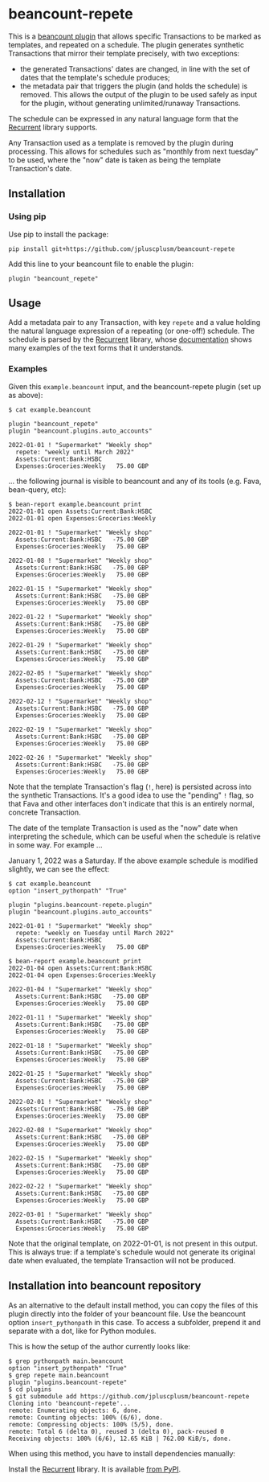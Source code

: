 # beancount-repete

This is a [beancount plugin](https://beancount.github.io/docs/beancount_scripting_plugins.html) that allows specific Transactions to be marked as templates, and repeated on a schedule. The plugin generates synthetic Transactions that mirror their template precisely, with two exceptions:

- the generated Transactions' dates are changed, in line with the set of dates that the template's schedule produces;
- the metadata pair that triggers the plugin (and holds the schedule) is removed. This allows the output of the plugin to be used safely as input for the plugin, without generating unlimited/runaway Transactions.

The schedule can be expressed in any natural language form that the [Recurrent](https://github.com/kvh/recurrent#examples) library supports.

Any Transaction used as a template is removed by the plugin during processing. This allows for schedules such as "monthly from next tuesday" to be used, where the "now" date is taken as being the template Transaction's date.

## Installation

### Using pip

Use pip to install the package:

```shell
pip install git+https://github.com/jpluscplusm/beancount-repete
```

Add this line to your beancount file to enable the plugin:

```
plugin "beancount_repete"
```

## Usage

Add a metadata pair to any Transaction, with key `repete` and a value holding the natural language expression of a repeating (or one-off!) schedule. The schedule is parsed by the [Recurrent](https://github.com/kvh/recurrent) library, whose [documentation](https://github.com/kvh/recurrent#examples) shows many examples of the text forms that it understands.

### Examples

Given this `example.beancount` input, and the beancount-repete plugin (set up as above):

```shell
$ cat example.beancount

plugin "beancount_repete"
plugin "beancount.plugins.auto_accounts"

2022-01-01 ! "Supermarket" "Weekly shop"
  repete: "weekly until March 2022"
  Assets:Current:Bank:HSBC
  Expenses:Groceries:Weekly   75.00 GBP
```

... the following journal is visible to beancount and any of its tools (e.g. Fava, bean-query, etc):

```shell
$ bean-report example.beancount print
2022-01-01 open Assets:Current:Bank:HSBC
2022-01-01 open Expenses:Groceries:Weekly

2022-01-01 ! "Supermarket" "Weekly shop"
  Assets:Current:Bank:HSBC   -75.00 GBP
  Expenses:Groceries:Weekly   75.00 GBP

2022-01-08 ! "Supermarket" "Weekly shop"
  Assets:Current:Bank:HSBC   -75.00 GBP
  Expenses:Groceries:Weekly   75.00 GBP

2022-01-15 ! "Supermarket" "Weekly shop"
  Assets:Current:Bank:HSBC   -75.00 GBP
  Expenses:Groceries:Weekly   75.00 GBP

2022-01-22 ! "Supermarket" "Weekly shop"
  Assets:Current:Bank:HSBC   -75.00 GBP
  Expenses:Groceries:Weekly   75.00 GBP

2022-01-29 ! "Supermarket" "Weekly shop"
  Assets:Current:Bank:HSBC   -75.00 GBP
  Expenses:Groceries:Weekly   75.00 GBP

2022-02-05 ! "Supermarket" "Weekly shop"
  Assets:Current:Bank:HSBC   -75.00 GBP
  Expenses:Groceries:Weekly   75.00 GBP

2022-02-12 ! "Supermarket" "Weekly shop"
  Assets:Current:Bank:HSBC   -75.00 GBP
  Expenses:Groceries:Weekly   75.00 GBP

2022-02-19 ! "Supermarket" "Weekly shop"
  Assets:Current:Bank:HSBC   -75.00 GBP
  Expenses:Groceries:Weekly   75.00 GBP

2022-02-26 ! "Supermarket" "Weekly shop"
  Assets:Current:Bank:HSBC   -75.00 GBP
  Expenses:Groceries:Weekly   75.00 GBP

```

Note that the template Transaction's flag (`!`, here) is persisted across into the synthetic Transactions. It's a good idea to use the "pending" `!` flag, so that Fava and other interfaces don't indicate that this is an entirely normal, concrete Transaction.

The date of the template Transaction is used as the "now" date when interpreting the schedule, which can be useful when the schedule is relative in some way. For example ...

January 1, 2022 was a Saturday. If the above example schedule is modified slightly, we can see the effect:

```shell
$ cat example.beancount
option "insert_pythonpath" "True"

plugin "plugins.beancount-repete.plugin"
plugin "beancount.plugins.auto_accounts"

2022-01-01 ! "Supermarket" "Weekly shop"
  repete: "weekly on Tuesday until March 2022"
  Assets:Current:Bank:HSBC
  Expenses:Groceries:Weekly   75.00 GBP

$ bean-report example.beancount print
2022-01-04 open Assets:Current:Bank:HSBC
2022-01-04 open Expenses:Groceries:Weekly

2022-01-04 ! "Supermarket" "Weekly shop"
  Assets:Current:Bank:HSBC   -75.00 GBP
  Expenses:Groceries:Weekly   75.00 GBP

2022-01-11 ! "Supermarket" "Weekly shop"
  Assets:Current:Bank:HSBC   -75.00 GBP
  Expenses:Groceries:Weekly   75.00 GBP

2022-01-18 ! "Supermarket" "Weekly shop"
  Assets:Current:Bank:HSBC   -75.00 GBP
  Expenses:Groceries:Weekly   75.00 GBP

2022-01-25 ! "Supermarket" "Weekly shop"
  Assets:Current:Bank:HSBC   -75.00 GBP
  Expenses:Groceries:Weekly   75.00 GBP

2022-02-01 ! "Supermarket" "Weekly shop"
  Assets:Current:Bank:HSBC   -75.00 GBP
  Expenses:Groceries:Weekly   75.00 GBP

2022-02-08 ! "Supermarket" "Weekly shop"
  Assets:Current:Bank:HSBC   -75.00 GBP
  Expenses:Groceries:Weekly   75.00 GBP

2022-02-15 ! "Supermarket" "Weekly shop"
  Assets:Current:Bank:HSBC   -75.00 GBP
  Expenses:Groceries:Weekly   75.00 GBP

2022-02-22 ! "Supermarket" "Weekly shop"
  Assets:Current:Bank:HSBC   -75.00 GBP
  Expenses:Groceries:Weekly   75.00 GBP

2022-03-01 ! "Supermarket" "Weekly shop"
  Assets:Current:Bank:HSBC   -75.00 GBP
  Expenses:Groceries:Weekly   75.00 GBP
```

Note that the original template, on 2022-01-01, is not present in this output. This is always true: if a template's schedule would not generate its original date when evaluated, the template Transaction will not be produced.


## Installation into beancount repository 

As an alternative to the default install method, you can copy the files of this plugin directly into the folder of your beancount file. Use the beancount option `insert_pythonpath` in this case. To access a subfolder, prepend it and separate with a dot, like for Python modules.

This is how the setup of the author currently looks like:

```shell
$ grep pythonpath main.beancount 
option "insert_pythonpath" "True"
$ grep repete main.beancount 
plugin "plugins.beancount-repete"
$ cd plugins
$ git submodule add https://github.com/jpluscplusm/beancount-repete
Cloning into 'beancount-repete'...
remote: Enumerating objects: 6, done.
remote: Counting objects: 100% (6/6), done.
remote: Compressing objects: 100% (5/5), done.
remote: Total 6 (delta 0), reused 3 (delta 0), pack-reused 0
Receiving objects: 100% (6/6), 12.65 KiB | 762.00 KiB/s, done.
```

When using this method, you have to install dependencies manually:

Install the [Recurrent](https://github.com/kvh/recurrent) library. It is available [from PyPI](https://pypi.org/project/recurrent/).

